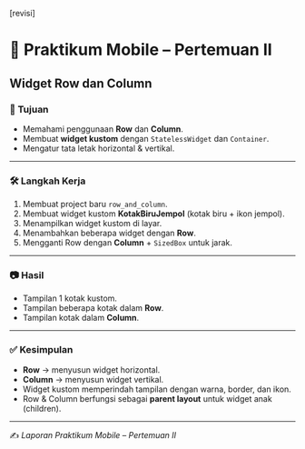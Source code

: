 [revisi]
# 📘 Praktikum Mobile – Pertemuan II  
## Widget Row dan Column  

### 🎯 Tujuan
- Memahami penggunaan **Row** dan **Column**.  
- Membuat **widget kustom** dengan `StatelessWidget` dan `Container`.  
- Mengatur tata letak horizontal & vertikal.  

---

### 🛠️ Langkah Kerja
1. Membuat project baru `row_and_column`.  
2. Membuat widget kustom **KotakBiruJempol** (kotak biru + ikon jempol).  
3. Menampilkan widget kustom di layar.  
4. Menambahkan beberapa widget dengan **Row**.  
5. Mengganti Row dengan **Column** + `SizedBox` untuk jarak.  

---

### 📷 Hasil
- Tampilan 1 kotak kustom.  
- Tampilan beberapa kotak dalam **Row**.  
- Tampilan kotak dalam **Column**.  

---

### ✅ Kesimpulan
- **Row** → menyusun widget horizontal.  
- **Column** → menyusun widget vertikal.  
- Widget kustom memperindah tampilan dengan warna, border, dan ikon.  
- Row & Column berfungsi sebagai **parent layout** untuk widget anak (children).  

---


✍️ *Laporan Praktikum Mobile – Pertemuan II*  
